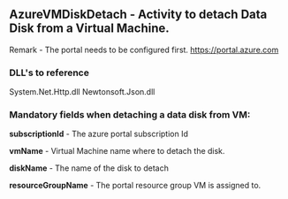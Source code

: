 ## AzureVMDiskDetach - Activity to detach Data Disk from a Virtual Machine.

Remark - The portal needs to be configured first. https://portal.azure.com

### DLL's to reference
System.Net.Http.dll
Newtonsoft.Json.dll


### Mandatory fields when detaching a data disk from VM:

**subscriptionId**		- The azure portal subscription Id

**vmName**				- Virtual Machine name where to detach the disk.

**diskName**			- The name of the disk to detach

**resourceGroupName**   - The portal resource group VM is assigned to.
